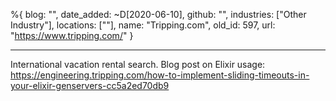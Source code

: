 %{
  blog: "",
  date_added: ~D[2020-06-10],
  github: "",
  industries: ["Other Industry"],
  locations: [""],
  name: "Tripping.com",
  old_id: 597,
  url: "https://www.tripping.com/"
}

---

International vacation rental search. Blog post on Elixir usage: https://engineering.tripping.com/how-to-implement-sliding-timeouts-in-your-elixir-genservers-cc5a2ed70db9
